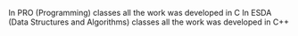 In PRO (Programming) classes all the work was developed in C
In ESDA (Data Structures and Algorithms) classes all the work was developed in C++
